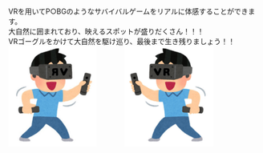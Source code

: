 <div class="jumbotron jumbotron-fluid" style="background: url(ソフトウェア工学image/tubg_top.jpg) center no-repeat; background-size: contain; height: 484px; color: white; font-size: 18pt">
</div>

  VRを用いてP○BGのようなサバイバルゲームをリアルに体感することができます。<br>
  大自然に囲まれており、映えるスポットが盛りだくさん！！！<br>
  VRゴーグルをかけて大自然を駆け巡り、最後まで生き残りましょう！！<br>
  <img alt="vr1" src="ソフトウェア工学image/VR_rev.jpg" width="35%">　　　　<img alt="vr2" src="ソフトウェア工学image/VR.jpg" width="35%">
